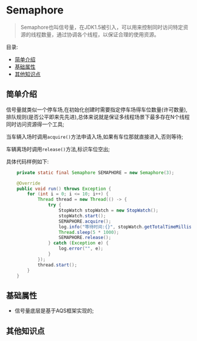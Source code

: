 # Semaphore <!-- omit in toc -->

> Semaphore也叫信号量，在JDK1.5被引入，可以用来控制同时访问特定资源的线程数量，通过协调各个线程，以保证合理的使用资源。

目录:

- [简单介绍](#简单介绍)
- [基础属性](#基础属性)
- [其他知识点](#其他知识点)

## 简单介绍

信号量就类似一个停车场,在初始化创建时需要指定停车场得车位数量(许可数量),排队规则(是否公平即来先先进),总体来说就是保证多线程场景下最多存在N个线程同时访问资源得一个工具;

当车辆入场时调用`acquire()`方法申请入场,如果有车位那就直接进入,否则等待;

车辆离场时调用`release()`方法,标识车位空出;

具体代码样例如下:

```java
    private static final Semaphore SEMAPHORE = new Semaphore(3);

    @Override
    public void run() throws Exception {
        for (int i = 0; i <= 10; i++) {
            Thread thread = new Thread(() -> {
                try {
                    StopWatch stopWatch = new StopWatch();
                    stopWatch.start();
                    SEMAPHORE.acquire();
                    log.info("等待时间:{}", stopWatch.getTotalTimeMillis());
                    Thread.sleep(5 * 1000);
                    SEMAPHORE.release();
                } catch (Exception e) {
                    log.error("", e);
                }
            });
            thread.start();
        }
    }
```

## 基础属性

- 信号量底层是基于AQS框架实现的;

## 其他知识点


